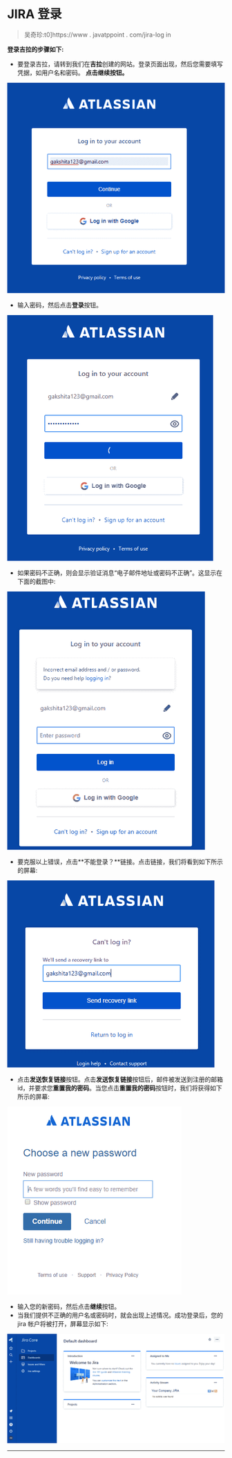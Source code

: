 # JIRA 登录

> 吴奇珍:t0]https://www . javatppoint . com/jira-log in

**登录吉拉的步骤如下:**

*   要登录吉拉，请转到我们在**吉拉**创建的网站。登录页面出现，然后您需要填写凭据，如用户名和密码。
    **点击继续按钮。**

![JIRA Login](img/f702287006ce6ec78326327f17dcb0f2.png)

*   输入密码，然后点击**登录**按钮。

![JIRA Login](img/4b07c0b657c753210a8d14c181424613.png)

*   如果密码不正确，则会显示验证消息“电子邮件地址或密码不正确”。这显示在下面的截图中:

![JIRA Login](img/9d4d6b6f005fa4c4d99f0147084962be.png)

*   要克服以上错误，点击**不能登录？**链接。点击链接，我们将看到如下所示的屏幕:

![JIRA Login](img/5dd5146ff40cafe13f2f7ab2dd1a9db0.png)

*   点击**发送恢复链接**按钮。点击**发送恢复链接**按钮后，邮件被发送到注册的邮箱 id，并要求您**重置我的密码**。当您点击**重置我的密码**按钮时，我们将获得如下所示的屏幕:

![JIRA Login](img/8c5a3d1c93579e0a93998bfc6cdd41f3.png)

*   输入您的新密码，然后点击**继续**按钮。
*   当我们提供不正确的用户名或密码时，就会出现上述情况。成功登录后，您的 jira 帐户将被打开，屏幕显示如下:

![JIRA Login](img/ab56fba6f2eae884025749614b05eadb.png)

* * *